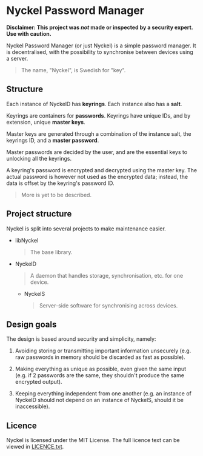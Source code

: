 # Nyckel Password Manager

**Disclaimer: This project was *not* made or inspected by a security expert. Use with caution.**



Nyckel Password Manager (or just Nyckel) is a simple password manager.
It is decentralised, with the possibility to synchronise between devices using a server.

> The name, "Nyckel", is Swedish for "key".

## Structure

Each instance of NyckelD has **keyrings**. Each instance also has a **salt**.

Keyrings are containers for **passwords**. Keyrings have unique IDs, and by extension, unique **master keys**.

Master keys are generated through a combination of the instance salt, the keyrings ID, and a **master password**.

Master passwords are decided by the user, and are the essential keys to unlocking all the keyrings.

A keyring's password is encrypted and decrypted using the master key. The actual password is however not used as the encrypted data; instead, the data is offset by the keyring's password ID.

> More is yet to be described.

## Project structure

Nyckel is split into several projects to make maintenance easier.

- libNyckel
  
  > The base library.
- NyckelD
  
  > A daemon that handles storage, synchronisation, etc. 
  > for one device.
  + NyckelS
    
    > Server-side software for synchronising across
    > devices.

## Design goals

The design is based around security and simplicity, namely:

1. Avoiding storing or transmitting important information unsecurely (e.g. raw passwords in memory should be discarded as fast as possible).

2. Making everything as unique as possible, even given the same input (e.g. if 2 passwords are the same, they shouldn't produce the same encrypted output).

3. Keeping everything independent from one another (e.g. an instance of NyckelD should not depend on an instance of NyckelS, should it be inaccessible).

## Licence

Nyckel is licensed under the MIT License.
The full licence text can be viewed in [LICENCE.txt](./LICENCE.txt).